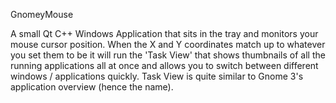 GnomeyMouse

A small Qt C++ Windows Application that sits in the tray and monitors your mouse cursor position.  When the X and Y coordinates match up to whatever you set them to be it will run the 'Task View' that shows thumbnails of all the running applications all at once and allows you to switch between different windows / applications quickly.  Task View is quite similar to Gnome 3's application overview (hence the name).
